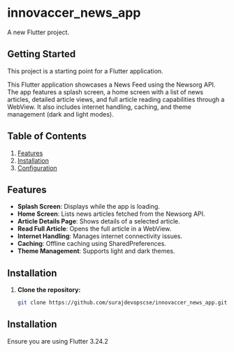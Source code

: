 # innovaccer_news_app

A new Flutter project.

## Getting Started

This project is a starting point for a Flutter application.

This Flutter application showcases a News Feed using the Newsorg API. The app features a splash screen, a home screen with a list of news articles, detailed article views, and full article reading capabilities through a WebView. It also includes internet handling, caching, and theme management (dark and light modes).

## Table of Contents

1. [Features](#features)
2. [Installation](#installation)
3. [Configuration](#configuration)

## Features

- **Splash Screen**: Displays while the app is loading.
- **Home Screen**: Lists news articles fetched from the Newsorg API.
- **Article Details Page**: Shows details of a selected article.
- **Read Full Article**: Opens the full article in a WebView.
- **Internet Handling**: Manages internet connectivity issues.
- **Caching**: Offline caching using SharedPreferences.
- **Theme Management**: Supports light and dark themes.

## Installation

1. **Clone the repository:**

   ```bash
   git clone https://github.com/surajdevopscse/innovaccer_news_app.git

## Installation


Ensure you are using Flutter 3.24.2 